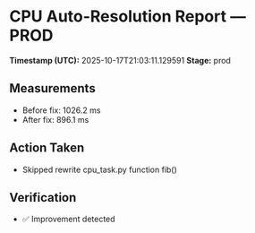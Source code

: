 # CPU Auto-Resolution Report — PROD

**Timestamp (UTC):** 2025-10-17T21:03:11.129591
**Stage:** prod

## Measurements
- Before fix: 1026.2 ms
- After fix:  896.1 ms

## Action Taken
- Skipped rewrite cpu_task.py function fib()

## Verification
- ✅ Improvement detected
